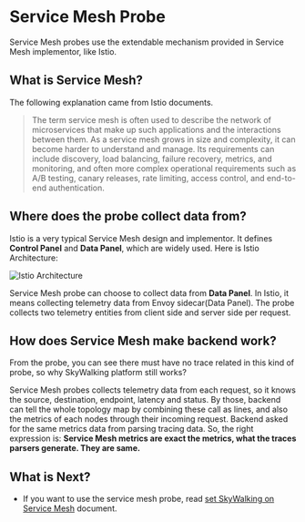 # Service Mesh Probe
Service Mesh probes use the extendable mechanism provided in Service Mesh implementor, like Istio.

## What is Service Mesh?
The following explanation came from Istio documents.
> The term service mesh is often used to describe the network of microservices that make up such applications and the interactions between them.
As a service mesh grows in size and complexity, it can become harder to understand and manage.
Its requirements can include discovery, load balancing, failure recovery, metrics, and monitoring, and often more complex operational requirements
such as A/B testing, canary releases, rate limiting, access control, and end-to-end authentication.

## Where does the probe collect data from?
Istio is a very typical Service Mesh design and implementor. It defines **Control Panel** and **Data Panel**,
which are widely used. Here is Istio Architecture:

![Istio Architecture](https://istio.io/latest/docs/ops/deployment/architecture/arch.svg)

Service Mesh probe can choose to collect data from **Data Panel**. In Istio, it means collecting telemetry data from 
Envoy sidecar(Data Panel). The probe collects two telemetry entities from client side and server side per request.

## How does Service Mesh make backend work?
From the probe, you can see there must have no trace related in this kind of probe, so why SkyWalking
platform still works?

Service Mesh probes collects telemetry data from each request, so it knows the source, destination,
endpoint, latency and status. By those, backend can tell the whole topology map by combining these call
as lines, and also the metrics of each nodes through their incoming request. Backend asked for the same
metrics data from parsing tracing data. So, the right expression is:
**Service Mesh metrics are exact the metrics, what the traces parsers generate. They are same.**

## What is Next?
- If you want to use the service mesh probe, read [set SkyWalking on Service Mesh](../setup/README.md#on-service-mesh) document.
